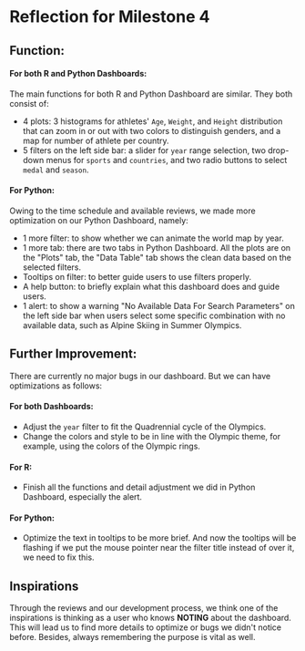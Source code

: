 # Reflection for Milestone 4

## Function:

#### For both R and Python Dashboards:
The main functions for both R and Python Dashboard are similar. They both consist of:

* 4 plots: 3 histograms for athletes' `Age`, `Weight`, and `Height` distribution that can zoom in or out with two colors to distinguish genders, and a map for number of athlete per country.
* 5 filters on the left side bar: a slider for `year` range selection, two drop-down menus for `sports` and `countries`, and two radio buttons to select `medal` and `season`.

#### For Python:
Owing to the time schedule and available reviews, we made more optimization on our Python Dashboard, namely:
* 1 more filter: to show whether we can animate the world map by year.
* 1 more tab: there are two tabs in Python Dashboard. All the plots are on the "Plots" tab, the "Data Table" tab shows the clean data based on the selected filters.
* Tooltips on filter: to better guide users to use filters properly.
* A help button: to briefly explain what this dashboard does and guide users.
* 1 alert: to show a warning "No Available Data For Search Parameters" on the left side bar when users select some specific combination with no available data, such as Alpine Skiing in Summer Olympics.

## Further Improvement:
There are currently no major bugs in our dashboard. But we can have optimizations as follows:

#### For both Dashboards:
* Adjust the `year` filter to fit the Quadrennial cycle of the Olympics.
* Change the colors and style to be in line with the Olympic theme, for example, using the colors of the Olympic rings.

#### For R:
* Finish all the functions and detail adjustment we did in Python Dashboard, especially the alert.

#### For Python:
* Optimize the text in tooltips to be more brief. And now the tooltips will be flashing if we put the mouse pointer near the filter title instead of over it, we need to fix this.

## Inspirations
Through the reviews and our development process, we think one of the inspirations is thinking as a user who knows **NOTING** about the dashboard. This will lead us to find more details to optimize or bugs we didn't notice before. Besides, always remembering the purpose is vital as well.
